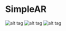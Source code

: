 SimpleAR
========

![alt tag](https://raw.github.com/myaged/SimpleAR/master/images/1.png)
![alt tag](https://raw.github.com/myaged/SimpleAR/master/images/2.png)
![alt tag](https://raw.github.com/myaged/SimpleAR/master/images/3.png)
